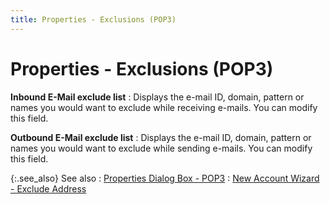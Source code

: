 ```yaml
---
title: Properties - Exclusions (POP3)
---
```


# Properties - Exclusions (POP3)


**Inbound E-Mail exclude list**
: Displays the e-mail ID, domain, pattern or names  you would want to exclude while receiving e-mails. You can modify this  field.


**Outbound E-Mail exclude list**
: Displays the e-mail ID, domain, pattern or names  you would want to exclude while sending e-mails. You can modify this field.


{:.see_also}
See also
: [Properties  Dialog Box - POP3]({{site.eml_baseurl}}/modify-e-mail-account-properties/properties-dialog-box-pop3-/properties_dialog_box_pop3.html)
: [New  Account Wizard - Exclude Address]({{site.eml_baseurl}}/misc/new_account_wizard_e_mail_exclude_list_pop3.html)
